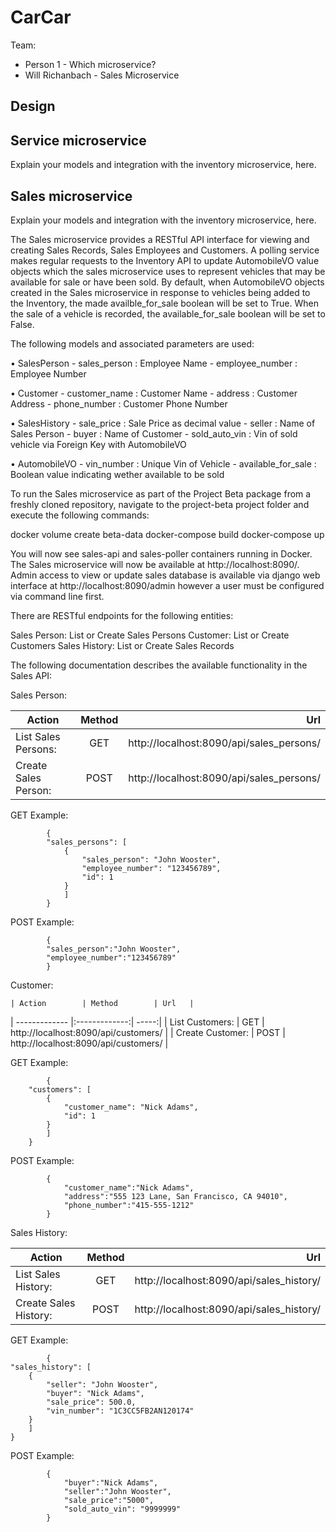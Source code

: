 # CarCar

Team:

* Person 1 - Which microservice?
* Will Richanbach - Sales Microservice

## Design

## Service microservice

Explain your models and integration with the inventory
microservice, here.

## Sales microservice

Explain your models and integration with the inventory
microservice, here.

The Sales microservice provides a RESTful API interface for viewing and
creating Sales Records, Sales Employees and Customers. A polling service makes regular
requests to the Inventory API to update AutomobileVO value objects which the sales microservice uses to represent vehicles that may be available for sale or have been sold.
By default, when AutomobileVO objects created in the Sales microservice in response to vehicles being added to the Inventory, the made availble_for_sale boolean will be set to True.
When the sale of a vehicle is recorded, the available_for_sale boolean will be set to False.

The following models and associated parameters are used:

• SalesPerson
    - sales_person : Employee Name
    - employee_number : Employee Number

• Customer
    - customer_name : Customer Name
    - address : Customer Address
    - phone_number : Customer Phone Number

• SalesHistory
    - sale_price : Sale Price as decimal value
    - seller : Name of Sales Person
    - buyer : Name of Customer
    - sold_auto_vin : Vin of sold vehicle via Foreign Key with AutomobileVO

• AutomobileVO
    - vin_number : Unique Vin of Vehicle
    - available_for_sale : Boolean value indicating wether available to be sold



To run the Sales microservice as part of the Project Beta package from a freshly cloned repository, navigate to the project-beta project folder and execute the following commands:

docker volume create beta-data
docker-compose build
docker-compose up

You will now see sales-api and sales-poller containers running in Docker. The Sales
microservice will now be available at http://localhost:8090/. Admin access to view or update sales database is available via django web interface at http://localhost:8090/admin however a user must be configured via command line first.

There are RESTful endpoints for the following entities:

Sales Person: List or Create Sales Persons
Customer: List or Create Customers
Sales History: List or Create Sales Records

The following documentation describes the available functionality in the Sales API:

Sales Person:

| Action        | Method        | Url   |
| ------------- |:-------------:| -----:|
| List Sales Persons:      | GET        | http://localhost:8090/api/sales_persons/ |
| Create Sales Person:     | POST       | http://localhost:8090/api/sales_persons/ |

GET Example:

            {
            "sales_persons": [
                {
                    "sales_person": "John Wooster",
                    "employee_number": "123456789",
                    "id": 1
                }
                ]
            }

POST Example:

            {
            "sales_person":"John Wooster",
            "employee_number":"123456789"
            }

Customer:

    | Action        | Method        | Url   |
| ------------- |:-------------:| -----:|
| List Customers:      | GET        | http://localhost:8090/api/customers/ |
| Create Customer:     | POST       | http://localhost:8090/api/customers/ |

GET Example:

            {
        "customers": [
            {
                "customer_name": "Nick Adams",
                "id": 1
            }
            ]
        }

POST Example:

            {
                "customer_name":"Nick Adams",
                "address":"555 123 Lane, San Francisco, CA 94010",
                "phone_number":"415-555-1212"
            }

Sales History:

| Action        | Method        | Url   |
| ------------- |:-------------:| -----:|
| List Sales History:      | GET        | http://localhost:8090/api/sales_history/ |
| Create Sales History:     | POST       | http://localhost:8090/api/sales_history/ |

GET Example:

            {
    "sales_history": [
        {
            "seller": "John Wooster",
            "buyer": "Nick Adams",
            "sale_price": 500.0,
            "vin_number": "1C3CC5FB2AN120174"
        }
        ]
    }

POST Example:

            {
                "buyer":"Nick Adams",
                "seller":"John Wooster",
                "sale_price":"5000",
                "sold_auto_vin": "9999999"
            }
